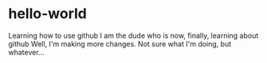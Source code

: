 # hello-world
Learning how to use github
I am the dude who is now, finally, learning about github
Well, I'm making more changes.  Not sure what I'm doing, but whatever...

